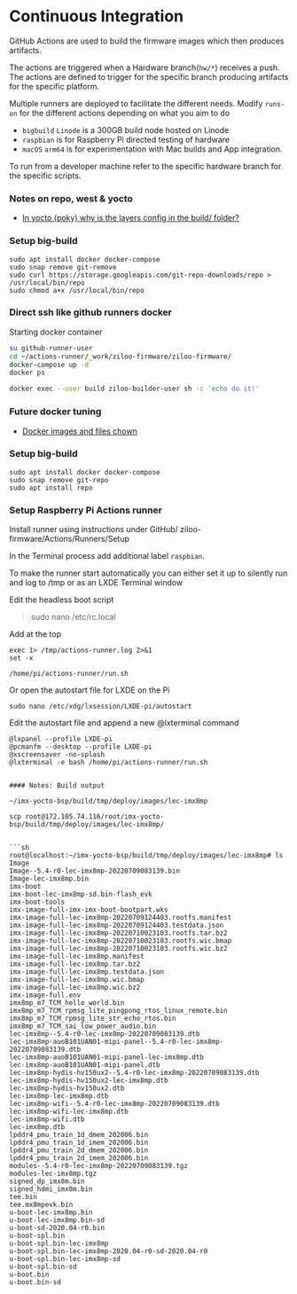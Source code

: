 # Continuous Integration

GitHub Actions are used to build the firmware images which then produces artifacts.

The actions are triggered when a Hardware branch(`hw/*`) receives a push.
The actions are defined to trigger for the specific branch producing artifacts for the specific platform.

Multiple runners are deployed to facilitate the different needs.
Modify `runs-on` for the different actions depending on what you aim to do

- `bigbuild` `Linode` is a 300GB build node hosted on Linode
- `raspbian` is for Raspberry Pi directed testing of hardware
- `macOS` `arm64` is for experimentation with Mac builds and App integration.

To run from a developer machine refer to the specific hardware branch for the specific scripts.

### Notes on repo, west & yocto

- [In yocto (poky) why is the layers config in the build/ folder?](https://stackoverflow.com/questions/45864903/in-yocto-poky-why-is-the-layers-config-in-the-build-folder)


### Setup big-build

    sudo apt install docker docker-compose
    sudo snap remove git-remove
    sudo curl https://storage.googleapis.com/git-repo-downloads/repo > /usr/local/bin/repo
    sudo chmod a+x /usr/local/bin/repo

### Direct ssh like github runners docker

Starting docker container

```sh
su github-runner-user
cd ~/actions-runner/_work/ziloo-firmware/ziloo-firmware/
docker-compose up -d
docker ps
```

```sh
docker exec --user build ziloo-builder-user sh -c 'echo do it!'
```


### Future docker tuning

- [Docker images and files chown](https://blog.mornati.net/docker-images-and-files-chown)

### Setup big-build

    sudo apt install docker docker-compose
    sudo snap remove git-repo
    sudo apt install repo


### Setup Raspberry Pi Actions runner

Install runner using instructions under GitHub/ ziloo-firmware/Actions/Runners/Setup

In the Terminal process add additional label `raspbian`.

To make the runner start automatically you can either set it up to silently run and log to /tmp or as an LXDE Terminal window

Edit the headless boot script

> sudo nano /etc/rc.local

Add at the top

```shell
exec 1> /tmp/actions-runner.log 2>&1
set -x

/home/pi/actions-runner/run.sh
```

Or open the autostart file for LXDE on the Pi

```
sudo nano /etc/xdg/lxsession/LXDE-pi/autostart
```

Edit the autostart file and append a new @lxterminal command

```
@lxpanel --profile LXDE-pi
@pcmanfm --desktop --profile LXDE-pi
@xscreensaver -no-splash
@lxterminal -e bash /home/pi/actions-runner/run.sh


#### Notes: Build output

~/imx-yocto-bsp/build/tmp/deploy/images/lec-imx8mp

scp root@172.105.74.116/root/imx-yocto-bsp/build/tmp/deploy/images/lec-imx8mp/


```sh
root@localhost:~/imx-yocto-bsp/build/tmp/deploy/images/lec-imx8mp# ls
Image
Image--5.4-r0-lec-imx8mp-20220709083139.bin
Image-lec-imx8mp.bin
imx-boot
imx-boot-lec-imx8mp-sd.bin-flash_evk
imx-boot-tools
imx-image-full-imx-imx-boot-bootpart.wks
imx-image-full-lec-imx8mp-20220709124403.rootfs.manifest
imx-image-full-lec-imx8mp-20220709124403.testdata.json
imx-image-full-lec-imx8mp-20220710023103.rootfs.tar.bz2
imx-image-full-lec-imx8mp-20220710023103.rootfs.wic.bmap
imx-image-full-lec-imx8mp-20220710023103.rootfs.wic.bz2
imx-image-full-lec-imx8mp.manifest
imx-image-full-lec-imx8mp.tar.bz2
imx-image-full-lec-imx8mp.testdata.json
imx-image-full-lec-imx8mp.wic.bmap
imx-image-full-lec-imx8mp.wic.bz2
imx-image-full.env
imx8mp_m7_TCM_hello_world.bin
imx8mp_m7_TCM_rpmsg_lite_pingpong_rtos_linux_remote.bin
imx8mp_m7_TCM_rpmsg_lite_str_echo_rtos.bin
imx8mp_m7_TCM_sai_low_power_audio.bin
lec-imx8mp--5.4-r0-lec-imx8mp-20220709083139.dtb
lec-imx8mp-auoB101UAN01-mipi-panel--5.4-r0-lec-imx8mp-20220709083139.dtb
lec-imx8mp-auoB101UAN01-mipi-panel-lec-imx8mp.dtb
lec-imx8mp-auoB101UAN01-mipi-panel.dtb
lec-imx8mp-hydis-hv150ux2--5.4-r0-lec-imx8mp-20220709083139.dtb
lec-imx8mp-hydis-hv150ux2-lec-imx8mp.dtb
lec-imx8mp-hydis-hv150ux2.dtb
lec-imx8mp-lec-imx8mp.dtb
lec-imx8mp-wifi--5.4-r0-lec-imx8mp-20220709083139.dtb
lec-imx8mp-wifi-lec-imx8mp.dtb
lec-imx8mp-wifi.dtb
lec-imx8mp.dtb
lpddr4_pmu_train_1d_dmem_202006.bin
lpddr4_pmu_train_1d_imem_202006.bin
lpddr4_pmu_train_2d_dmem_202006.bin
lpddr4_pmu_train_2d_imem_202006.bin
modules--5.4-r0-lec-imx8mp-20220709083139.tgz
modules-lec-imx8mp.tgz
signed_dp_imx8m.bin
signed_hdmi_imx8m.bin
tee.bin
tee.mx8mpevk.bin
u-boot-lec-imx8mp.bin
u-boot-lec-imx8mp.bin-sd
u-boot-sd-2020.04-r0.bin
u-boot-spl.bin
u-boot-spl.bin-lec-imx8mp
u-boot-spl.bin-lec-imx8mp-2020.04-r0-sd-2020.04-r0
u-boot-spl.bin-lec-imx8mp-sd
u-boot-spl.bin-sd
u-boot.bin
u-boot.bin-sd
```
